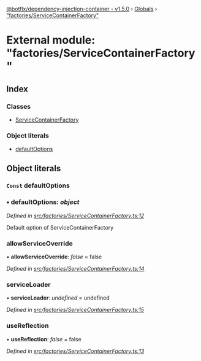 [@botflx/dependency-injection-container - v1.5.0](../README.md) › [Globals](../globals.md) › ["factories/ServiceContainerFactory"](_factories_servicecontainerfactory_.md)

# External module: "factories/ServiceContainerFactory"

## Index

### Classes

* [ServiceContainerFactory](../classes/_factories_servicecontainerfactory_.servicecontainerfactory.md)

### Object literals

* [defaultOptions](_factories_servicecontainerfactory_.md#const-defaultoptions)

## Object literals

### `Const` defaultOptions

### ▪ **defaultOptions**: *object*

*Defined in [src/factories/ServiceContainerFactory.ts:12](https://github.com/botflux/dependency-injection-container/blob/f4a99c3/src/factories/ServiceContainerFactory.ts#L12)*

Default option of ServiceContainerFactory

###  allowServiceOverride

• **allowServiceOverride**: *false* = false

*Defined in [src/factories/ServiceContainerFactory.ts:14](https://github.com/botflux/dependency-injection-container/blob/f4a99c3/src/factories/ServiceContainerFactory.ts#L14)*

###  serviceLoader

• **serviceLoader**: *undefined* =  undefined

*Defined in [src/factories/ServiceContainerFactory.ts:15](https://github.com/botflux/dependency-injection-container/blob/f4a99c3/src/factories/ServiceContainerFactory.ts#L15)*

###  useReflection

• **useReflection**: *false* = false

*Defined in [src/factories/ServiceContainerFactory.ts:13](https://github.com/botflux/dependency-injection-container/blob/f4a99c3/src/factories/ServiceContainerFactory.ts#L13)*
